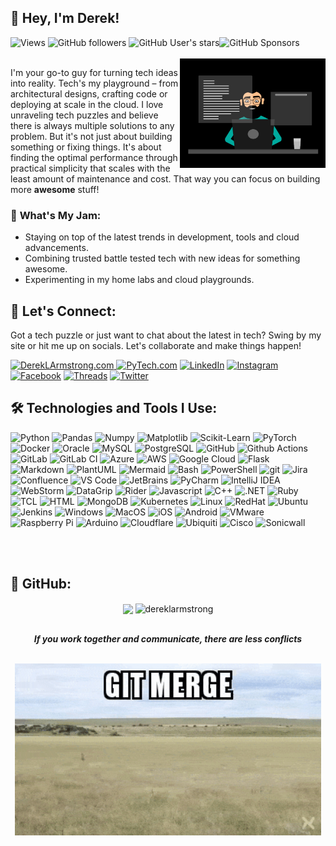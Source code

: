 ## 👋 **Hey, I'm Derek!**

<div align="left">
  <img alt="Views" src="https://komarev.com/ghpvc/?username=dereklarmstrong&label=views">
  <img alt="GitHub followers" src="https://img.shields.io/github/followers/dereklarmstrong">
  <img alt="GitHub User's stars" src="https://img.shields.io/github/stars/dereklarmstrong"><img alt="GitHub Sponsors" src="https://img.shields.io/github/sponsors/dereklarmstrong">
</div>
<br>
<img  src="./imgs/working-and-creating.gif" height="175px" align="right" />


I'm your go-to guy for turning tech ideas into reality. Tech's my playground – from architectural designs, crafting code or deploying at scale in the cloud. I love unraveling tech puzzles and believe there is always multiple solutions to any problem. But it's not just about building something or fixing things. It's about finding the optimal performance through practical simplicity that scales with the least amount of maintenance and cost. That way you can focus on building more **awesome** stuff!


### 🍓 **What's My Jam:**
- Staying on top of the latest trends in development, tools and cloud advancements.
- Combining trusted battle tested tech with new ideas for something awesome.
- Experimenting in my home labs and cloud playgrounds.

## 🤝 **Let's Connect:**

Got a tech puzzle or just want to chat about the latest in tech? Swing by my site or hit me up on socials. Let's collaborate and make things happen!

<p>
  <a href="https://dereklarmstrong.com/" target="_blank"><img alt="DerekLArmstrong.com" src="https://img.shields.io/badge/DerekLArmstrong.com-005c99?style=for-the-badge&logo=githubpages&logoColor=white"  height="30px"/>
  <a href="https://pytech.dev/" target="_blank"><img alt="PyTech.com" src="https://img.shields.io/badge/PyTech.Dev-44709f.svg?&style=for-the-badge&logo=python&logoColor=yellow" height="30px" /></a>
  <a href="https://www.linkedin.com/in/dereklarmstrong/" target="_blank"><img alt="LinkedIn" src="https://img.shields.io/badge/linkedin-%230077B5.svg?&style=for-the-badge&logo=linkedin&logoColor=white"  height="30px"/></a>
  <a href="https://www.instagram.com/dereklarmstrong" target="_blank"><img alt="Instagram" src="https://img.shields.io/badge/Instagram-a30765?style=for-the-badge&logo=instagram&logoColor=white"  height="30px"/></a>
  <a href="https://www.facebook.com/dereklarmstrong" target="_blank"><img alt="Facebook" src="https://img.shields.io/badge/Facebook-0866ff?style=for-the-badge&logo=facebook&logoColor=white"  height="30px"/></a>
  <a href="https://www.threads.net/@dereklarmstrong" target="_blank"><img alt="Threads" src="https://img.shields.io/badge/Threads-101010?style=for-the-badge&logo=threads&logoColor=white"  height="30px"/></a>
  <a href="https://twitter.com/dereklarmstrong" target="_blank"><img alt="Twitter" src="https://img.shields.io/badge/twitter-%231DA1F2.svg?&style=for-the-badge&logo=twitter&logoColor=white"  height="30px"/></a>
</p>

## 🛠️ **Technologies and Tools I Use:**

<img alt="Python" src="https://img.shields.io/badge/Python-14354C?style=for-the-badge&logo=python&logoColor=white" height="30px"/>
<img alt="Pandas" src="https://img.shields.io/badge/Pandas-150458?style=for-the-badge&logo=pandas&logoColor=white" height="30px"/>
<img alt="Numpy" src="https://img.shields.io/badge/Numpy-013243?style=for-the-badge&logo=numpy&logoColor=white" height="30px"/>
<img alt="Matplotlib" src="https://img.shields.io/badge/Matplotlib-013243?style=for-the-badge&logo=matplotlib&logoColor=white" height="30px"/>
<img alt="Scikit-Learn" src="https://img.shields.io/badge/Scikit_Learn-013243?style=for-the-badge&logo=scikit-learn&logoColor=white" height="30px"/>
<img alt="PyTorch" src="https://img.shields.io/badge/PyTorch-EE4C2C?style=for-the-badge&logo=pytorch&logoColor=white" height="30px"/>
<img alt="Docker" src="https://img.shields.io/badge/Docker-2496ed?style=for-the-badge&logo=docker&logoColor=white" height="30px"/>
<img alt="Oracle" src="https://img.shields.io/badge/Oracle-F80000?style=for-the-badge&logo=oracle&logoColor=white" height="30px"/>
<img alt="MySQL" src="https://img.shields.io/badge/MySQL-4479A1?style=for-the-badge&logo=mysql&logoColor=white" height="30px"/>
<img alt="PostgreSQL" src="https://img.shields.io/badge/PostgreSQL-336791?style=for-the-badge&logo=postgresql&logoColor=white" height="30px"/>
<img alt="GitHub" src="https://img.shields.io/badge/GitHub-101010?style=for-the-badge&logo=GitHub&logoColor=white" height="30px"/>
<img alt="Github Actions" src="https://img.shields.io/badge/-GitHub_Actions-1e88ff?style=flat-square&logo=github-actions&logoColor=white" height="30px"/>
<img alt="GitLab" src="https://img.shields.io/badge/GitLab-FCA121?style=for-the-badge&logo=gitlab&logoColor=white" height="30px"/>
<img alt="GitLab CI" src="https://img.shields.io/badge/GitLab_CI-FCA121?style=for-the-badge&logo=gitlab&logoColor=white" height="30px"/>
<img alt="Azure" src="https://img.shields.io/badge/Azure-0c599d?style=for-the-badge&logo=microsoftazure&logoColor=white" height="30px"/>
<img alt="AWS" src="https://img.shields.io/badge/AWS-f8991b?style=for-the-badge&logo=amazonaws&logoColor=white" height="30px"/>
<img alt="Google Cloud" src="https://img.shields.io/badge/Google_Cloud-4285F4?style=for-the-badge&logo=google-cloud&logoColor=white" height="30px"/>
<img alt="Flask" src="https://img.shields.io/badge/Flask-000000?style=for-the-badge&logo=flask&logoColor=white" height="30px"/>
<img alt="Markdown" src="https://img.shields.io/badge/Markdown-000000?style=for-the-badge&logo=markdown&logoColor=white"  height="30px"/>
<img alt="PlantUML" src="https://img.shields.io/badge/PlantUML-000000?style=for-the-badge&logo=plantuml&logoColor=white" height="30px"/>
<img alt="Mermaid" src="https://img.shields.io/badge/Mermaid-003B5C?style=for-the-badge&logo=mermaid&logoColor=white" height="30px"/>
<img alt="Bash" src="https://img.shields.io/badge/Bash-4EAA25?style=for-the-badge&logo=gnu-bash&logoColor=white" height="30px"/>
<img alt="PowerShell" src="https://img.shields.io/badge/PowerShell-5391FE?style=for-the-badge&logo=powershell&logoColor=white" height="30px"/>
<img alt="git" src="https://img.shields.io/badge/-Git-F05032?style=flat-square&logo=git&logoColor=white" height="30px"/>
<img alt="Jira" src="https://img.shields.io/badge/Jira-0052CC?style=for-the-badge&logo=jira&logoColor=white" height="30px"/>
<img alt="Confluence" src="https://img.shields.io/badge/Confluence-172B4D?style=for-the-badge&logo=confluence&logoColor=white" height="30px"/>
<img alt="VS Code" src="https://img.shields.io/badge/VS_Code-007ACC?style=for-the-badge&logo=visual-studio-code&logoColor=white" height="30px"/>
<img alt="JetBrains" src="https://img.shields.io/badge/JetBrains-000000?style=for-the-badge&logo=jetbrains&logoColor=white" height="30px"/>
<img alt="PyCharm" src="https://img.shields.io/badge/PyCharm-000000?style=for-the-badge&logo=pycharm&logoColor=white" height="30px"/>
<img alt="IntelliJ IDEA" src="https://img.shields.io/badge/IntelliJ_IDEA-000000?style=for-the-badge&logo=intellij-idea&logoColor=white" height="30px"/>
<img alt="WebStorm" src="https://img.shields.io/badge/WebStorm-000000?style=for-the-badge&logo=webstorm&logoColor=white" height="30px"/>
<img alt="DataGrip" src="https://img.shields.io/badge/DataGrip-000000?style=for-the-badge&logo=datagrip&logoColor=white" height="30px"/>
<img alt="Rider" src="https://img.shields.io/badge/Rider-000000?style=for-the-badge&logo=rider&logoColor=white" height="30px"/>
<img alt="Javascript" src="https://img.shields.io/badge/Javascript-F7DF1E?style=for-the-badge&logo=javascript&logoColor=black" height="30px"/>
<img alt="C++" src="https://img.shields.io/badge/C++-00599C?style=for-the-badge&logo=c%2B%2B&logoColor=white" height="30px"/>
<img alt=".NET" src="https://img.shields.io/badge/.NET-512BD4?style=for-the-badge&logo=.net&logoColor=white" height="30px"/>
<img alt="Ruby" src="https://img.shields.io/badge/Ruby-CC342D?style=for-the-badge&logo=ruby&logoColor=white" height="30px"/>
<img alt="TCL" src="https://img.shields.io/badge/TCL-FF9800?style=for-the-badge&logo=tcl&logoColor=white" height="30px"/>
<img alt="HTML" src="https://img.shields.io/badge/HTML-E34F26?style=for-the-badge&logo=html5&logoColor=white" height="30px"/>
<img alt="MongoDB" src="https://img.shields.io/badge/MongoDB-47A248?style=for-the-badge&logo=mongodb&logoColor=white" height="30px"/>
<img alt="Kubernetes" src="https://img.shields.io/badge/Kubernetes-326CE5?style=for-the-badge&logo=kubernetes&logoColor=white" height="30px"/>
<img alt="Linux" src="https://img.shields.io/badge/Linux-000000?style=for-the-badge&logo=linux&logoColor=white" height="30px"/>
<img alt="RedHat" src="https://img.shields.io/badge/RedHat-EE0000?style=for-the-badge&logo=red-hat&logoColor=white" height="30px"/>
<img alt="Ubuntu" src="https://img.shields.io/badge/Ubuntu-E95420?style=for-the-badge&logo=ubuntu&logoColor=white" height="30px"/>
<img alt="Jenkins" src="https://img.shields.io/badge/Jenkins-D24939?style=for-the-badge&logo=jenkins&logoColor=white" height="30px"/>
<img alt="Windows" src="https://img.shields.io/badge/Windows-0078D6?style=for-the-badge&logo=windows&logoColor=white" height="30px"/>
<img alt="MacOS" src="https://img.shields.io/badge/MacOS-000000?style=for-the-badge&logo=apple&logoColor=white" height="30px"/>
<img alt="iOS" src="https://img.shields.io/badge/iOS-000000?style=for-the-badge&logo=ios&logoColor=white" height="30px"/>
<img alt="Android" src="https://img.shields.io/badge/Android-3DDC84?style=for-the-badge&logo=android&logoColor=white" height="30px"/>
<img alt="VMware" src="https://img.shields.io/badge/VMware-607078?style=for-the-badge&logo=vmware&logoColor=white" height="30px"/>
<img alt="Raspberry Pi" src="https://img.shields.io/badge/Raspberry_Pi-C51A4A?style=for-the-badge&logo=raspberry-pi&logoColor=white" height="30px"/>
<img alt="Arduino" src="https://img.shields.io/badge/Arduino-00979D?style=for-the-badge&logo=arduino&logoColor=white" height="30px"/>
<img alt="Cloudflare" src="https://img.shields.io/badge/Cloudflare-F38020?style=for-the-badge&logo=cloudflare&logoColor=white" height="30px"/>
<img alt="Ubiquiti" src="https://img.shields.io/badge/Ubiquiti-0551A6?style=for-the-badge&logo=ubiquiti&logoColor=white" height="30px"/>
<img alt="Cisco" src="https://img.shields.io/badge/Cisco-1BA0D7?style=for-the-badge&logo=cisco&logoColor=white" height="30px"/>
<img alt="Sonicwall" src="https://img.shields.io/badge/Sonicwall-FF6600?style=for-the-badge&logo=sonicwall&logoColor=white" height="30px"/>

<br><br>
## 🤩 **GitHub:**

<div align="center">
  <img align="center" src="https://github-readme-stats.anuraghazra1.vercel.app/api?username=dereklarmstrong&show_icons=true" height="150px"/>
  <img align="center" src="https://github-readme-streak-stats.herokuapp.com/?user=dereklarmstrong&" alt="dereklarmstrong" height="150px"/>
</div>

<div align="center">
  <br>
  <p><b><i>If you work together and communicate, there are less conflicts</b></i></p>
  <br>
  <img src="./imgs/git-merge.gif" width="490px">
  <br>
</div>

